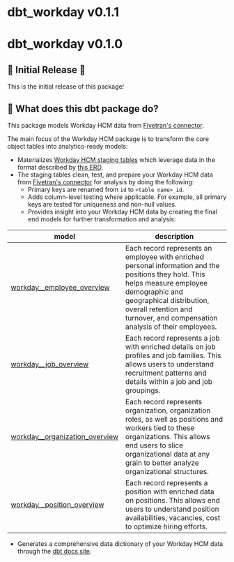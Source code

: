 # dbt_workday v0.1.1



# dbt_workday v0.1.0

## 🎉 Initial Release 🎉
This is the initial release of this package!

## 📣 What does this dbt package do?
This package models Workday HCM data from [Fivetran's connector](https://fivetran.com/docs/applications/workday-hcm).  

The main focus of the Workday HCM package is to transform the core object tables into analytics-ready models:

<!--section="workday_model"-->
- Materializes [Workday HCM staging tables](https://fivetran.github.io/dbt_workday/#!/overview/workday/models/?g_v=1) which leverage data in the format described by [this ERD](https://fivetran.com/docs/applications/workday-hcm/#schemainformation). 
- The staging tables clean, test, and prepare your Workday HCM data from [Fivetran's connector](https://fivetran.com/docs/applications/workday-hcm) for analysis by doing the following:
  - Primary keys are renamed from `id` to `<table name>_id`. 
  - Adds column-level testing where applicable. For example, all primary keys are tested for uniqueness and non-null values.
  - Provides insight into your Workday HCM data by creating the final end models for further transformation and analysis:
  
| **model**                 | **description**                                                                                                    |
| ------------------------- | ------------------------------------------------------------------------------------------------------------------ |
| [workday__employee_overview](https://fivetran.github.io/dbt_workday/#!/model/model.workday.workday__employee_overview)  | Each record represents an employee with enriched personal information and the positions they hold. This helps measure employee demographic and geographical distribution, overall retention and turnover, and compensation analysis of their employees. |
| [workday__job_overview](https://fivetran.github.io/dbt_workday/#!/model/model.workday.workday__job_overview)  | Each record represents a job with enriched details on job profiles and job families. This allows users to understand recruitment patterns and details within a job and job groupings. |
| [workday__organization_overview](https://fivetran.github.io/dbt_workday/#!/model/model.workday.workday__organization_overview) |  Each record represents organization, organization roles, as well as positions and workers tied to these organizations. This allows end users to slice organizational data at any grain to better analyze organizational structures.  |
| [workday__position_overview](https://fivetran.github.io/dbt_workday/#!/model/model.workday.workday__position_overview) | Each record represents a position with enriched data on positions. This allows end users to understand position availabilities, vacancies, cost to optimize hiring efforts. |

  - Generates a comprehensive data dictionary of your Workday HCM data through the [dbt docs site](https://fivetran.github.io/dbt_workday/).
